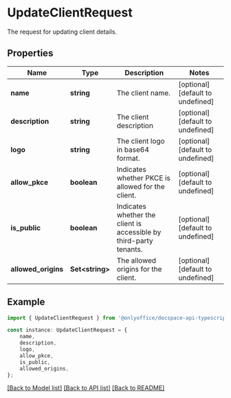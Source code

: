 # UpdateClientRequest

The request for updating client details.

## Properties

Name | Type | Description | Notes
------------ | ------------- | ------------- | -------------
**name** | **string** | The client name. | [optional] [default to undefined]
**description** | **string** | The client description | [optional] [default to undefined]
**logo** | **string** | The client logo in base64 format. | [optional] [default to undefined]
**allow_pkce** | **boolean** | Indicates whether PKCE is allowed for the client. | [optional] [default to undefined]
**is_public** | **boolean** | Indicates whether the client is accessible by third-party tenants. | [optional] [default to undefined]
**allowed_origins** | **Set&lt;string&gt;** | The allowed origins for the client. | [optional] [default to undefined]

## Example

```typescript
import { UpdateClientRequest } from '@onlyoffice/docspace-api-typescript';

const instance: UpdateClientRequest = {
    name,
    description,
    logo,
    allow_pkce,
    is_public,
    allowed_origins,
};
```

[[Back to Model list]](../README.md#documentation-for-models) [[Back to API list]](../README.md#documentation-for-api-endpoints) [[Back to README]](../README.md)

